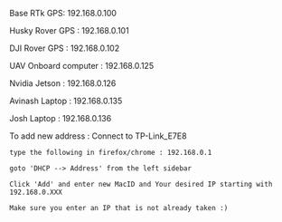   Base RTk GPS:     192.168.0.100

  Husky Rover GPS : 192.168.0.101

  DJI Rover GPS :   192.168.0.102

  UAV Onboard computer : 192.168.0.125

  Nvidia Jetson :   192.168.0.126

  Avinash Laptop :  192.168.0.135

  Josh Laptop :     192.168.0.136



To add new address : Connect to TP-Link_E7E8

    type the following in firefox/chrome : 192.168.0.1

    goto 'DHCP --> Address' from the left sidebar

    Click 'Add' and enter new MacID and Your desired IP starting with 192.168.0.XXX

    Make sure you enter an IP that is not already taken :)



